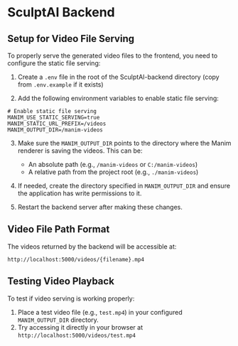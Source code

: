 # SculptAI Backend

## Setup for Video File Serving

To properly serve the generated video files to the frontend, you need to configure the static file serving:

1. Create a `.env` file in the root of the SculptAI-backend directory (copy from `.env.example` if it exists)

2. Add the following environment variables to enable static file serving:

```
# Enable static file serving
MANIM_USE_STATIC_SERVING=true
MANIM_STATIC_URL_PREFIX=/videos
MANIM_OUTPUT_DIR=/manim-videos
```

3. Make sure the `MANIM_OUTPUT_DIR` points to the directory where the Manim renderer is saving the videos. This can be:
   - An absolute path (e.g., `/manim-videos` or `C:/manim-videos`)
   - A relative path from the project root (e.g., `./manim-videos`)

4. If needed, create the directory specified in `MANIM_OUTPUT_DIR` and ensure the application has write permissions to it.

5. Restart the backend server after making these changes.

## Video File Path Format

The videos returned by the backend will be accessible at:

`http://localhost:5000/videos/{filename}.mp4`


## Testing Video Playback

To test if video serving is working properly:

1. Place a test video file (e.g., `test.mp4`) in your configured `MANIM_OUTPUT_DIR` directory.
2. Try accessing it directly in your browser at `http://localhost:5000/videos/test.mp4`


